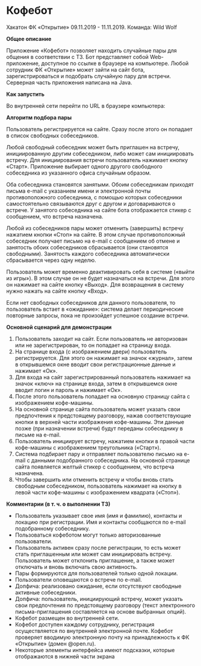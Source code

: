 # Кофебот

Хакатон ФК «Открытие» 09.11.2019 - 11.11.2019. Команда: Wild Wolf

**Общее описание**

Приложение «Кофебот» позволяет находить случайные пары для общения в соответствии с ТЗ. Бот представляет собой Web-приложение, доступное по ссылке в браузере на компьютере. Любой сотрудник ФК «Открытие» может зайти на сайт бота, зарегистрироваться и подобрать случайную пару для встречи. Серверная часть приложения написана на Java.

**Как запустить**

Во внутренней сети перейти по URL в браузере компьютера: 

**Алгоритм подбора пары**

Пользователь регистрируется на сайте. Сразу после этого он попадает в список свободных собеседников.

Любой свободный собеседник может быть приглашен на встречу, инициированную другим собеседником, либо может сам инициировать встречу. Для инициирования встречи пользователь нажимает кнопку «Старт». Приложение выбирает одного другого свободного собеседника из указанного офиса случайным образом.

Оба собеседника становятся занятыми. Обоим собеседникам приходят письма e-mail с указанием имени и электронной почты противоположного собеседника, с помощью которых собеседники самостоятельно связываются друг с другом и договариваются о встрече. У занятого собеседника на сайте бота отображается стикер с сообщением, что встреча назначена.

Любой из собеседников пары может отменить (завершить) встречу нажатием кнопки «Стоп» на сайте. В этом случае противоположный собеседник получает письмо на e-mail с сообщением об отмене и занятость обоих собеседников сбрасывается (они становятся свободными). Занятость каждого собеседника автоматически сбрасывается через одну неделю.

Пользователь может временно деактивировать себя в системе («выйти из игры»). В этом случае он не будет назначаться на встречи. Для этого он нажимает на сайте кнопку «Выход». Для возвращения в систему нужно нажать на сайте кнопку «Вход».

Если нет свободных собеседников для данного пользователя, то пользователь встает в «ожидание»: система делает периодические повторные запросы, пока не произойдет успешное создание встречи.

**Основной сценарий для демонстрации**

1. Пользователь заходит на сайт. Если пользователь не авторизован или не зарегистрирован, то он попадает на страницу входа.
2. На странице входа (с изображением двери) пользователь регистрируется. Для этого он нажимает на значок «журнал», затем в открывшемся окне вводит свои регистрационные данные и нажимает «Ок».
3. Для входа на сайт зарегистрированный пользователь нажимает на значок «ключ» на странице входа, затем в открывшемся окне вводит логин и пароль и нажимает «Ок».
4. После этого пользователь попадает на основную страницу сайта с изображением кофе-машины.
5. На основной странице сайта пользователь может указать свои предпочтения к предстоящему разговору, нажав соответствующие кнопки в верхней части изображения кофе-машины. Эти данные позже (при назначении встречи) будут переданы собеседнику в письме на e-mail.
6. Пользователь инициирует встречу, нажатием кнопки в правой части кофе-машины с изображением треугольника («Старт»).
7. Система подбирает пару и отправляет пользователю письмо на e-mail с данными подобранного собеседника. На основной странице сайта появляется желтый стикер с сообщением, что встреча назначена.
8. Чтобы завершить или отменить встречу и чтобы вновь стать свободным собеседником, пользователь нажимает на кнопку в левой части кофе-машины с изображением квадрата («Стоп»).

**Комментарии (в т. ч. о выполнении ТЗ)**

- Пользователь указывает свое имя (имя и фамилию), контакты и локацию при регистрации. Имя и контакты сообщаются по e-mail подобранному собеседнику.
- Пользоваться кофеботом могут только авторизованные пользователи.
- Пользователь активен сразу после регистрации, то есть может стать приглашенным или может сам инициировать встречу. Пользователь может отклонить приглашение, а также может отключать и вновь включать свою активность.
- Пары формируются для пользователей только одной локации.
- Пользователи оповещаются о встрече по e-mail.
- Допфича: реализовано ожидание, если отсутствуют свободные активные собеседники.
- Допфича: пользователь, инициирующий встречу, может указать свои предпочтения по предстоящему разговору (текст электронного письма-приглашения составляется на основе выбранных опций).
- Кофебот размещен во внутренней сети.
- Кофебот доступен каждому сотруднику, регистрация осуществляется по внутренней электронной почте. Кофебот проверяет вводимую электронную почту на принадлежность к ФК «Открытие» (домен @open.ru).
- Некоторые элементы интерфейса имеют подсказки, которые отображаются в нижней части экрана
